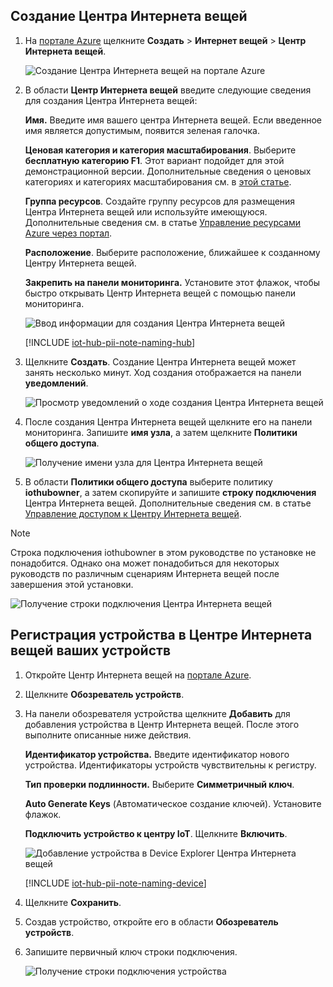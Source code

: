 ## <a name="create-an-iot-hub"></a>Создание Центра Интернета вещей

1. На [портале Azure](https://portal.azure.com/) щелкните **Создать** > **Интернет вещей** > **Центр Интернета вещей**.

   ![Создание Центра Интернета вещей на портале Azure](../articles/iot-hub/media/iot-hub-create-hub-and-device/1_create-azure-iot-hub-portal.png)
2. В области **Центр Интернета вещей** введите следующие сведения для создания Центра Интернета вещей:

     **Имя.** Введите имя вашего центра Интернета вещей. Если введенное имя является допустимым, появится зеленая галочка.

     **Ценовая категория и категория масштабирования**. Выберите **бесплатную категорию F1**. Этот вариант подойдет для этой демонстрационной версии. Дополнительные сведения о ценовых категориях и категориях масштабирования см. в [этой статье](https://azure.microsoft.com/pricing/details/iot-hub/).

     **Группа ресурсов**. Создайте группу ресурсов для размещения Центра Интернета вещей или используйте имеющуюся. Дополнительные сведения см. в статье [Управление ресурсами Azure через портал](../articles/azure-resource-manager/resource-group-portal.md).

     **Расположение**. Выберите расположение, ближайшее к созданному Центру Интернета вещей.

     **Закрепить на панели мониторинга.** Установите этот флажок, чтобы быстро открывать Центр Интернета вещей с помощью панели мониторинга.

   ![Ввод информации для создания Центра Интернета вещей](../articles/iot-hub/media/iot-hub-create-hub-and-device/2_fill-in-fields-for-azure-iot-hub-portal.png)

   [!INCLUDE [iot-hub-pii-note-naming-hub](iot-hub-pii-note-naming-hub.md)]

3. Щелкните **Создать**. Создание Центра Интернета вещей может занять несколько минут. Ход создания отображается на панели **уведомлений**.

   ![Просмотр уведомлений о ходе создания Центра Интернета вещей](../articles/iot-hub/media/iot-hub-create-hub-and-device/3_notification-azure-iot-hub-creation-progress-portal.png)

4. После создания Центра Интернета вещей щелкните его на панели мониторинга. Запишите **имя узла**, а затем щелкните **Политики общего доступа**.

   ![Получение имени узла для Центра Интернета вещей](../articles/iot-hub/media/iot-hub-create-hub-and-device/4_get-azure-iot-hub-hostname-portal.png)

5. В области **Политики общего доступа** выберите политику **iothubowner**, а затем скопируйте и запишите **строку подключения** Центра Интернета вещей. Дополнительные сведения см. в статье [Управление доступом к Центру Интернета вещей](../articles/iot-hub/iot-hub-devguide-security.md).

> [!NOTE] 
Строка подключения iothubowner в этом руководстве по установке не понадобится. Однако она может понадобиться для некоторых руководств по различным сценариям Интернета вещей после завершения этой установки.

   ![Получение строки подключения Центра Интернета вещей](../articles/iot-hub/media/iot-hub-create-hub-and-device/5_get-azure-iot-hub-connection-string-portal.png)

## <a name="register-a-device-in-the-iot-hub-for-your-device"></a>Регистрация устройства в Центре Интернета вещей ваших устройств

1. Откройте Центр Интернета вещей на [портале Azure](https://portal.azure.com/).

2. Щелкните **Обозреватель устройств**.
3. На панели обозревателя устройства щелкните **Добавить** для добавления устройства в Центр Интернета вещей. После этого выполните описанные ниже действия.

   **Идентификатор устройства.** Введите идентификатор нового устройства. Идентификаторы устройств чувствительны к регистру.

   **Тип проверки подлинности.** Выберите **Симметричный ключ**.

   **Auto Generate Keys** (Автоматическое создание ключей). Установите флажок.

   **Подключить устройство к центру IoT**. Щелкните **Включить**.

   ![Добавление устройства в Device Explorer Центра Интернета вещей](../articles/iot-hub/media/iot-hub-create-hub-and-device/6_add-device-in-azure-iot-hub-device-explorer-portal.png)

   [!INCLUDE [iot-hub-pii-note-naming-device](iot-hub-pii-note-naming-device.md)]

4. Щелкните **Сохранить**.
5. Создав устройство, откройте его в области **Обозреватель устройств**.
6. Запишите первичный ключ строки подключения.

   ![Получение строки подключения устройства](../articles/iot-hub/media/iot-hub-create-hub-and-device/7_get-device-connection-string-in-device-explorer-portal.png)
